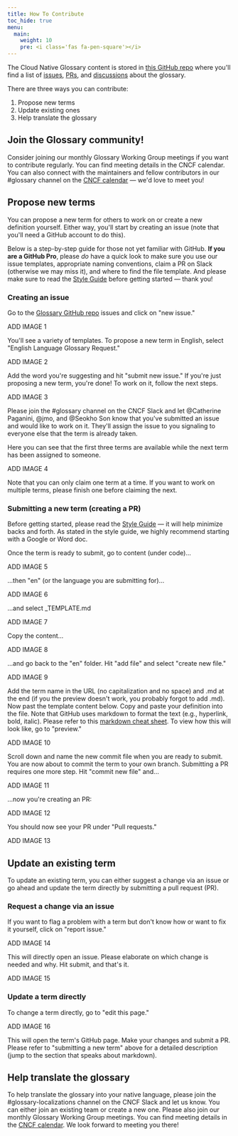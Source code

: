 ```yaml
---
title: How To Contribute
toc_hide: true
menu:
  main:
    weight: 10
    pre: <i class='fas fa-pen-square'></i>
---
```


The Cloud Native Glossary content is stored in [this GitHub repo](https://github.com/cncf/glossary) where you'll find a list of [issues](https://github.com/cncf/glossary/issues), [PRs](https://github.com/cncf/glossary/pulls), and [discussions](https://github.com/cncf/glossary/discussions) about the glossary. 

There are three ways you can contribute:

1) Propose new terms
2) Update existing ones 
3) Help translate the glossary

## Join the Glossary community! 
Consider joining our monthly Glossary Working Group meetings if you want to contribute regularly. You can find meeting details in the CNCF calendar. You can also connect with the maintainers and fellow contributors in our #glossary channel on the [CNCF calendar](https://www.cncf.io/calendar/) — we'd love to meet you! 

## Propose new terms
You can propose a new term for others to work on or create a new definition yourself. Either way, you'll start by creating an issue (note that you'll need a GitHub account to do this).

Below is a step-by-step guide for those not yet familiar with GitHub. **If you are a GitHub Pro**, please *do* have a quick look to make sure you use our issue templates, appropriate naming conventions, claim a PR on Slack (otherwise we may miss it), and where to find the file template. And please make sure to read the [Style Guide](https://glossary.cncf.io/style-guide/) before getting started — thank you! 

### Creating an issue
Go to the [Glossary GitHub repo](https://github.com/cncf/glossary/issues) issues and click on "new issue."

ADD IMAGE 1

You'll see a variety of templates. To propose a new term in English, select "English Language Glossary Request."

ADD IMAGE 2

Add the word you're suggesting and hit "submit new issue." If you're just proposing a new term, you're done! To work on it, follow the next steps.

ADD IMAGE 3

Please join the #glossary channel on the CNCF Slack and let @Catherine Paganini, @jmo, and @Seokho Son know that you've submitted an issue and would like to work on it. They'll assign the issue to you signaling to everyone else that the term is already taken.

Here you can see that the first three terms are available while the next term has been assigned to someone.

ADD IMAGE 4

Note that you can only claim one term at a time. If you want to work on multiple terms, please finish one before claiming the next.

### Submitting a new term (creating a PR)

Before getting started, please read the [Style Guide](https://glossary.cncf.io/style-guide/) — it will help minimize backs and forth. As stated in the style guide, we highly recommend starting with a Google or Word doc. 

Once the term is ready to submit, go to content (under code)…

ADD IMAGE 5

…then "en" (or the language you are submitting for)…

ADD IMAGE 6

…and select  _TEMPLATE.md

ADD IMAGE 7

Copy the content…

ADD IMAGE 8

…and go back to the "en" folder. Hit "add file" and select "create new file."

ADD IMAGE 9

Add the term name in the URL (no capitalization and no space) and .md at the end (if you the preview doesn't work, you probably forgot to add .md). Now past the template content below. Copy and paste your definition into the file. Note that GitHub uses markdown to format the text (e.g., hyperlink, bold, italic). Please refer to this [markdown cheat sheet](https://www.markdownguide.org/cheat-sheet/). To view how this will look like, go to "preview."

ADD IMAGE 10

Scroll down and name the new commit file when you are ready to submit. You are now about to commit the term to your own branch. Submitting a PR requires one more step. Hit "commit new file" and…

ADD IMAGE 11

…now you're creating an PR:

ADD IMAGE 12

You should now see your PR under "Pull requests."

ADD IMAGE 13

## Update an existing term
To update an existing term, you can either suggest a change via an issue or go ahead and update the term directly by submitting a pull request (PR).

### Request a change via an issue
If you want to flag a problem with a term but don't know how or want to fix it yourself, click on "report issue."

ADD IMAGE 14

This will directly open an issue. Please elaborate on which change is needed and why. Hit submit, and that's it. 

ADD IMAGE 15

### Update a term directly
To change a term directly, go to "edit this page." 

ADD IMAGE 16

This will open the term's GitHub page. Make your changes and submit a PR. Please refer to "submitting a new term" above for a detailed description (jump to the section that speaks about markdown).

## Help translate the glossary
To help translate the glossary into your native language, please join the #glossary-localizations channel on the CNCF Slack and let us know. You can either join an existing team or create a new one. Please also join our monthly Glossary Working Group meetings. You can find meeting details in the [CNCF calendar](https://www.cncf.io/calendar/). We look forward to meeting you there!




